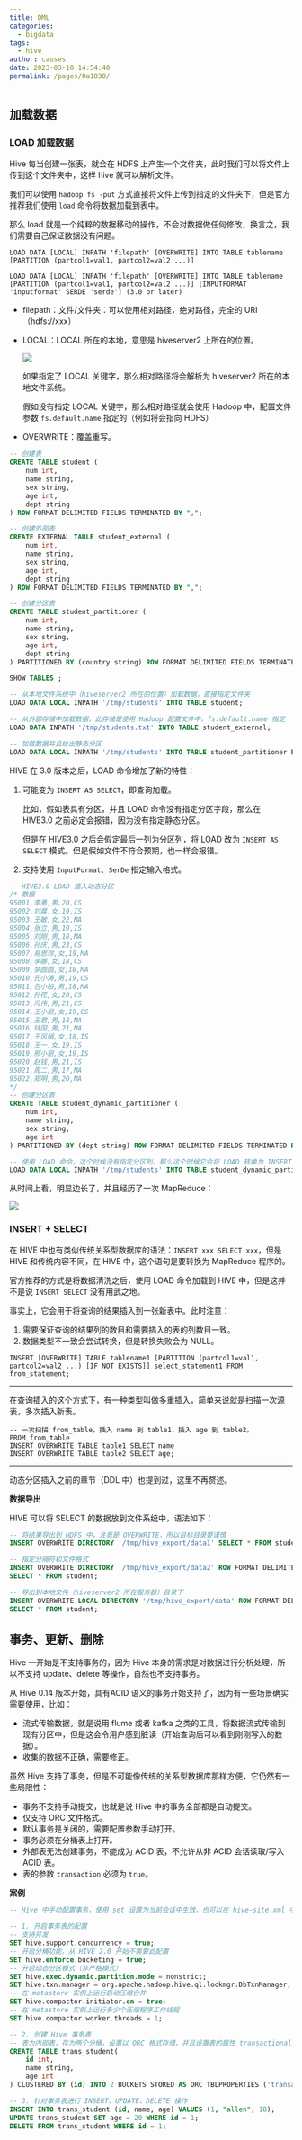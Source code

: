 ```yaml
---
title: DML
categories: 
  - bigdata
tags: 
  - hive
author: causes
date: 2023-03-10 14:54:40
permalink: /pages/0a1830/
---
```


## 加载数据

### LOAD 加载数据

Hive 每当创建一张表，就会在 HDFS 上产生一个文件夹，此时我们可以将文件上传到这个文件夹中，这样 hive 就可以解析文件。

我们可以使用 `hadoop fs -put` 方式直接将文件上传到指定的文件夹下，但是官方推荐我们使用 `load` 命令将数据加载到表中。

那么 load 就是一个纯粹的数据移动的操作，不会对数据做任何修改，换言之，我们需要自己保证数据没有问题。

```
LOAD DATA [LOCAL] INPATH 'filepath' [OVERWRITE] INTO TABLE tablename [PARTITION (partcol1=val1, partcol2=val2 ...)]

LOAD DATA [LOCAL] INPATH 'filepath' [OVERWRITE] INTO TABLE tablename [PARTITION (partcol1=val1, partcol2=val2 ...)] [INPUTFORMAT 'inputformat' SERDE 'serde'] (3.0 or later)
```

- filepath：文件/文件夹：可以使用相对路径，绝对路径，完全的 URI（hdfs://xxx）
- LOCAL：LOCAL 所在的本地，意思是 hiveserver2 上所在的位置。

    ![](./images/2022-03-08-20-44-13.png)

    如果指定了 LOCAL 关键字，那么相对路径将会解析为 hiveserver2 所在的本地文件系统。

    假如没有指定 LOCAL 关键字，那么相对路径就会使用 Hadoop 中，配置文件参数 `fs.default.name` 指定的（例如将会指向 HDFS）

- OVERWRITE：覆盖重写。

```sql
-- 创建表
CREATE TABLE student (
    num int,
    name string,
    sex string,
    age int,
    dept string
) ROW FORMAT DELIMITED FIELDS TERMINATED BY ",";

-- 创建外部表
CREATE EXTERNAL TABLE student_external (
    num int,
    name string,
    sex string,
    age int,
    dept string
) ROW FORMAT DELIMITED FIELDS TERMINATED BY ",";

-- 创建分区表
CREATE TABLE student_partitioner (
    num int,
    name string,
    sex string,
    age int,
    dept string
) PARTITIONED BY (country string) ROW FORMAT DELIMITED FIELDS TERMINATED BY ",";

SHOW TABLES ;

-- 从本地文件系统中（hiveserver2 所在的位置）加载数据，直接指定文件夹
LOAD DATA LOCAL INPATH '/tmp/students' INTO TABLE student;

-- 从外部存储中加载数据，此存储是使用 Hadoop 配置文件中，fs.default.name 指定
LOAD DATA INPATH '/tmp/students.txt' INTO TABLE student_external;

-- 加载数据并且给出静态分区
LOAD DATA LOCAL INPATH '/tmp/students' INTO TABLE student_partitioner PARTITION (country="CHINA");
```

HIVE 在 3.0 版本之后，LOAD 命令增加了新的特性：

1. 可能变为 `INSERT AS SELECT`，即查询加载。

    比如，假如表具有分区，并且 LOAD 命令没有指定分区字段，那么在 HIVE3.0 之前必定会报错，因为没有指定静态分区。

    但是在 HIVE3.0 之后会假定最后一列为分区列，将 LOAD 改为 `INSERT AS SELECT` 模式。但是假如文件不符合预期，也一样会报错。

1. 支持使用 `InputFormat`、`SerDe` 指定输入格式。

```sql
-- HIVE3.0 LOAD 插入动态分区
/* 数据
95001,李勇,男,20,CS
95002,刘晨,女,19,IS
95003,王敏,女,22,MA
95004,张立,男,19,IS
95005,刘刚,男,18,MA
95006,孙庆,男,23,CS
95007,易思玲,女,19,MA
95008,李娜,女,18,CS
95009,梦圆圆,女,18,MA
95010,孔小涛,男,19,CS
95011,包小柏,男,18,MA
95012,孙花,女,20,CS
95013,冯伟,男,21,CS
95014,王小丽,女,19,CS
95015,王君,男,18,MA
95016,钱国,男,21,MA
95017,王风娟,女,18,IS
95018,王一,女,19,IS
95019,邢小丽,女,19,IS
95020,赵钱,男,21,IS
95021,周二,男,17,MA
95022,郑明,男,20,MA
*/
-- 创建分区表
CREATE TABLE student_dynamic_partitioner (
    num int,
    name string,
    sex string,
    age int
) PARTITIONED BY (dept string) ROW FORMAT DELIMITED FIELDS TERMINATED BY ",";

-- 使用 LOAD 命令，这个时候没有指定分区列，那么这个时候它会将 LOAD 转换为 INSERT AS SELECT
LOAD DATA LOCAL INPATH '/tmp/students' INTO TABLE student_dynamic_partitioner;
```

从时间上看，明显边长了，并且经历了一次 MapReduce：

![](./images/2022-03-08-21-12-22.png)

### INSERT + SELECT

在 HIVE 中也有类似传统关系型数据库的语法：`INSERT xxx SELECT xxx`，但是 HIVE 和传统内容不同，在 HIVE 中，这个语句是要转换为 MapReduce 程序的。

官方推荐的方式是将数据清洗之后，使用 LOAD 命令加载到 HIVE 中，但是这并不是说 `INSERT SELECT` 没有用武之地。

事实上，它会用于将查询的结果插入到一张新表中。此时注意：

1. 需要保证查询的结果列的数目和需要插入的表的列数目一致。
1. 数据类型不一致会尝试转换，但是转换失败会为 NULL。

```
INSERT [OVERWRITE] TABLE tablename1 [PARTITION (partcol1=val1, partcol2=val2 ...) [IF NOT EXISTS]] select_statement1 FROM from_statement;
```

---

在查询插入的这个方式下，有一种类型叫做多重插入，简单来说就是扫描一次源表，多次插入新表。

```
-- 一次扫描 from_table，插入 name 到 table1，插入 age 到 table2。
FROM from_table
INSERT OVERWRITE TABLE table1 SELECT name
INSERT OVERWRITE TABLE table2 SELECT age;
```

---

动态分区插入之前的章节（DDL 中）也提到过，这里不再赘述。

**数据导出**

HIVE 可以将 SELECT 的数据放到文件系统中，语法如下：

```sql
-- 将结果导出到 HDFS 中，注意是 OVERWRITE，所以目标目录要谨慎
INSERT OVERWRITE DIRECTORY '/tmp/hive_export/data1' SELECT * FROM student;

-- 指定分隔符和文件格式
INSERT OVERWRITE DIRECTORY '/tmp/hive_export/data2' ROW FORMAT DELIMITED FIELDS TERMINATED BY ','
SELECT * FROM student;

-- 导出到本地文件（hiveserver2 所在服务器）目录下
INSERT OVERWRITE LOCAL DIRECTORY '/tmp/hive_export/data' ROW FORMAT DELIMITED FIELDS TERMINATED BY ','
SELECT * FROM student;
```

## 事务、更新、删除

Hive 一开始是不支持事务的，因为 Hive 本身的需求是对数据进行分析处理，所以不支持 update、delete 等操作，自然也不支持事务。

从 Hive 0.14 版本开始，具有ACID 语义的事务开始支持了，因为有一些场景确实需要使用，比如：

- 流式传输数据，就是说用 flume 或者 kafka 之类的工具，将数据流式传输到现有分区中，但是这会令用户感到脏读（开始查询后可以看到刚刚写入的数据）。
- 收集的数据不正确，需要修正。

虽然 Hive 支持了事务，但是不可能像传统的关系型数据库那样方便，它仍然有一些局限性：

- 事务不支持手动提交，也就是说 Hive 中的事务全部都是自动提交。
- 仅支持 ORC 文件格式。
- 默认事务是关闭的，需要配置参数手动打开。
- 事务必须在分桶表上打开。
- 外部表无法创建事务，不能成为 ACID 表，不允许从非 ACID 会话读取/写入 ACID 表。
- 表的参数 `transaction` 必须为 `true`。

**案例**

```sql
-- Hive 中手动配置事务，使用 set 设置为当前会话中生效，也可以在 hive-site.xml 中配置

-- 1. 开启事务表的配置
-- 支持并发
SET hive.support.concurrency = true;
-- 开启分桶功能，从 HIVE 2.0 开始不需要此配置
SET hive.enforce.bucketing = true;
-- 开启动态分区模式（非严格模式）
SET hive.exec.dynamic.partition.mode = nonstrict;
SET hive.txn.manager = org.apache.hadoop.hive.ql.lockmgr.DbTxnManager;
-- 在 metastore 实例上运行启动压缩合并
SET hive.compactor.initiator.on = true;
-- 在 metastore 实例上运行多少个压缩程序工作线程
SET hive.compactor.worker.threads = 1;

-- 2. 创建 Hive 事务表
-- 表为内部表，存为两个分桶，设置以 ORC 格式存储，并且设置表的属性 transactional 为 true
CREATE TABLE trans_student(
    id int,
    name string,
    age int
) CLUSTERED BY (id) INTO 2 BUCKETS STORED AS ORC TBLPROPERTIES ('transactional' = 'true');

-- 3. 针对事务表进行 INSERT、UPDATE、DELETE 操作
INSERT INTO trans_student (id, name, age) VALUES (1, "allen", 18);
UPDATE trans_student SET age = 20 WHERE id = 1;
DELETE FROM trans_student WHERE id = 1;
```
